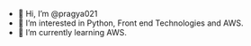 - 👋 Hi, I’m @pragya021
- 👀 I’m interested in Python, Front end Technologies and AWS.
- 🌱 I’m currently learning AWS.

